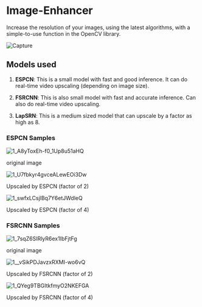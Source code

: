 # Image-Enhancer
 Increase the resolution of your images, using the latest algorithms, with a simple-to-use function in the OpenCV library.
 
 
![Capture](https://user-images.githubusercontent.com/61332730/155848372-c9a3afce-72d1-435e-a386-d4f96b6a2022.PNG)


## Models used
1. **ESPCN**: This is a small model with fast and good inference. It can do real-time video upscaling (depending on image size).

2. **FSRCNN**: This is also small model with fast and accurate inference. Can also do real-time video upscaling.

3. **LapSRN**: This is a medium sized model that can upscale by a factor as high as 8.


### ESPCN Samples
![1_A8yToxEh-f0_1Up8u51aHQ](https://user-images.githubusercontent.com/61332730/155812372-4022571b-b2f3-4284-9794-38a0bb4ed805.png)

original image

![1_U7fbkyr4gvceALewEOi3Dw](https://user-images.githubusercontent.com/61332730/155812374-06933b3e-3c69-4d17-a94b-46f84141dfa9.png)

Upscaled by ESPCN (factor of 2)


![1_swfxLCsjlBq7Y6etJWdleQ](https://user-images.githubusercontent.com/61332730/155812384-4aa1d077-2575-4a59-8303-ed433ada25ab.png)

Upscaled by ESPCN (factor of 4)

### FSRCNN Samples

![1_7sqZ6SIRlyR6ex1IbFjtFg](https://user-images.githubusercontent.com/61332730/155812835-c495b6ef-11ed-476a-b856-febca2f577f0.png)

original image

![1__vSikPDJavzxRXMI-wo6vQ](https://user-images.githubusercontent.com/61332730/155812840-02eabfb4-0281-4279-865c-bc9e9b89bf44.png)

Upscaled by FSRCNN (factor of 2)

![1_QYeg9TBGItkfmyO2NKEFGA](https://user-images.githubusercontent.com/61332730/155812861-3230c823-8de8-407a-a9eb-f9fdddd897bc.png)

Upscaled by FSRCNN (factor of 4)
